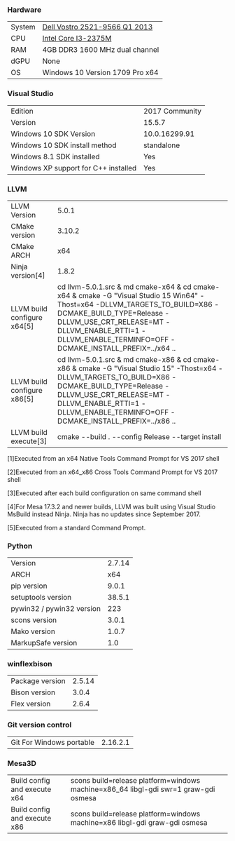 ### Hardware
| | |
|-|-|
System | [Dell Vostro 2521-9566 Q1 2013](http://www.dell.com/support/home/en/us/robsdt1/product-support/product/vostro-2521)
CPU | [Intel Core I3-2375M](https://ark.intel.com/products/74259/Intel-Core-i3-2375M-Processor-3M-Cache-1_50-GHz)
RAM | 4GB DDR3 1600 MHz dual channel
dGPU | None
OS | Windows 10 Version 1709 Pro x64
### Visual Studio
| | |
|-|-|
Edition | 2017 Community
Version | 15.5.7
Windows 10 SDK Version | 10.0.16299.91
Windows 10 SDK install method | standalone
Windows 8.1 SDK installed | Yes
Windows XP support for C++ installed | Yes
### LLVM
| | |
|-|-|
LLVM Version | 5.0.1
CMake version | 3.10.2
CMake ARCH | x64
Ninja version[4] | 1.8.2
LLVM build configure x64[5] | cd llvm-5.0.1.src & md cmake-x64 & cd cmake-x64 & cmake -G "Visual Studio 15 Win64" -Thost=x64 -DLLVM_TARGETS_TO_BUILD=X86 -DCMAKE_BUILD_TYPE=Release -DLLVM_USE_CRT_RELEASE=MT -DLLVM_ENABLE_RTTI=1 -DLLVM_ENABLE_TERMINFO=OFF -DCMAKE_INSTALL_PREFIX=../x64 ..
LLVM build configure x86[5] | cd llvm-5.0.1.src & md cmake-x86 & cd cmake-x86 & cmake -G "Visual Studio 15" -Thost=x64 -DLLVM_TARGETS_TO_BUILD=X86 -DCMAKE_BUILD_TYPE=Release -DLLVM_USE_CRT_RELEASE=MT -DLLVM_ENABLE_RTTI=1 -DLLVM_ENABLE_TERMINFO=OFF -DCMAKE_INSTALL_PREFIX=../x86 ..
LLVM build execute[3] | cmake --build . --config Release --target install

[1]Executed from an x64 Native Tools Command Prompt for VS 2017 shell

[2]Executed from an x64_x86 Cross Tools Command Prompt for VS 2017 shell

[3]Executed after each build configuration on same command shell

[4]For Mesa 17.3.2 and newer builds, LLVM was built using Visual Studio MsBuild instead Ninja. Ninja has no updates since September 2017.

[5]Executed from a standard Command Prompt.
### Python
| | |
|-|-|
Version | 2.7.14
ARCH | x64
pip version | 9.0.1
setuptools version | 38.5.1
pywin32 / pywin32 version | 223
scons version | 3.0.1
Mako version | 1.0.7
MarkupSafe version | 1.0
### winflexbison
| | |
|-|-|
Package version | 2.5.14
Bison version | 3.0.4
Flex version | 2.6.4
### Git version control
| | |
|-|-|
Git For Windows portable | 2.16.2.1
### Mesa3D
| | |
|-|-|
Build config and execute x64 | scons build=release platform=windows machine=x86_64 libgl-gdi swr=1 graw-gdi osmesa
Build config and execute x86 | scons build=release platform=windows machine=x86 libgl-gdi graw-gdi osmesa